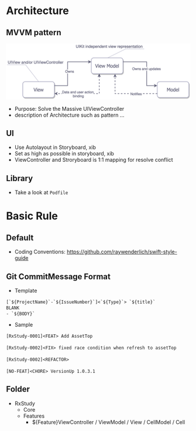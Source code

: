 
# Architecture
## MVVM pattern
![mvvm](MVVMPattern.png)
- Purpose: Solve the Massive UIViewController
- description of Architecture such as pattern ... 

## UI
- Use Autolayout in Storyboard, xib
- Set as high as possible in storyboard, xib 
- ViewController and Stroryboard is 1:1 mapping for resolve conflict


## Library
- Take a look at `Podfile`

# Basic Rule
## Default
- Coding Conventions: https://github.com/raywenderlich/swift-style-guide


## Git CommitMessage Format
- Template
```
[`${ProjectName}`-`${IssueNumber}`]<`${Type}`> `${title}`
BLANK
- `${BODY}`
```

- Sample
```
[RxStudy-0001]<FEAT> Add AssetTop

[RxStudy-0002]<FIX> fixed race condition when refresh to assetTop

[RxStudy-0002]<REFACTOR>

[NO-FEAT]<CHORE> VersionUp 1.0.3.1
```

## Folder
- RxStudy
  - Core
  - Features
    - ${Feature}ViewController / ViewModel / View / CellModel / Cell
    
  
  
